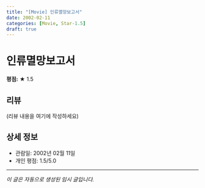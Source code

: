 ```yaml
---
title: "[Movie] 인류멸망보고서"
date: 2002-02-11
categories: [Movie, Star-1.5]
draft: true
---
```


# 인류멸망보고서

**평점:** ★ 1.5

## 리뷰

(리뷰 내용을 여기에 작성하세요)

## 상세 정보

- 관람일: 2002년 02월 11일
- 개인 평점: 1.5/5.0

---

*이 글은 자동으로 생성된 임시 글입니다.*
